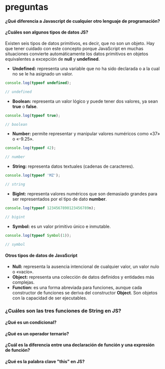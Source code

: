 # preguntas

#### ¿Qué diferencia a Javascript de cualquier otro lenguaje de programación?

#### ¿Cuáles son algunos tipos de datos JS?

Existen seis tipos de datos primitivos, es decir, que no son un objeto. Hay que tener cuidado con este concepto porque JavaScript en muchas situaciones convierte automáticamente los datos primitivos en objetos equivalentes a excepción de **null** y **undefined**.

* **Undefined:** representa una variable que no ha sido declarada o a la cual no se le ha asignado un valor.

```javascript
console.log(typeof undefined);

// undefined
```

* **Boolean:** representa un valor lógico y puede tener dos valores, ya sean **true** o **false**.&#x20;

```javascript
console.log(typeof true);

// boolean
```

* **Number:** permite representar y manipular valores numéricos como «37» o «-9.25».

```javascript
console.log(typeof 42);

// number
```

* **String:** representa datos textuales (cadenas de caracteres).

```javascript
console.log(typeof 'MZ');

// string
```

* **BigInt:** representa valores numéricos que son demasiado grandes para ser representados por el tipo de dato **number**.

```javascript
console.log(typeof 1234567890123456789n);

// bigint
```

* **Symbol:** es un valor primitivo único e inmutable.

```javascript
console.log(typeof Symbol(1));

// symbol
```

#### Otros tipos de datos de JavaScript

* **Null:** representa la ausencia intencional de cualquier valor, un valor nulo o «vacío».
* **Object:** representa una colección de datos definidos y entidades más complejas.
* **Function:** es una forma abreviada para funciones, aunque cada constructor de funciones se deriva del constructor **Object**. Son objetos con la capacidad de ser ejecutables.

### ¿Cuáles son las tres funciones de String en JS?

#### ¿Qué es un condicional?

#### ¿Qué es un operador ternario?

#### ¿Cuál es la diferencia entre una declaración de función y una expresión de función?

#### ¿Qué es la palabra clave "this" en JS?

